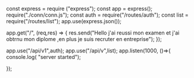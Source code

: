 const express = require ("express");
const app = express();
require("./conn/conn.js");
const auth = require("/routes/auth");
const list = require("/routes/list");
app.use(express.json());

app.get("/", (req,res) => {
    res.send("Hello j'ai reussi mon examen et j'ai obtrnu mon diplome ,en plus je suis recruter en entreprise");
});

app.use("/api/v1",auth);
app.use("/api/v",list);
app.listen(1000,  ()=>{
    console.log( "server started");
    
}); 